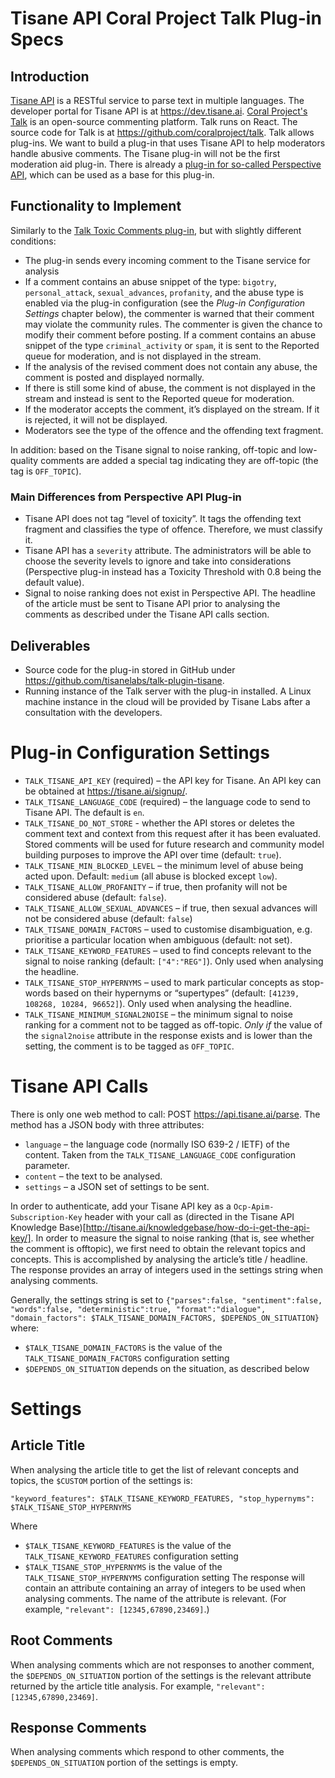 # Tisane API Coral Project Talk Plug-in Specs

## Introduction

[Tisane API](https://tisane.ai) is a RESTful service to parse text in multiple languages. The developer portal for Tisane API is at https://dev.tisane.ai. 
[Coral Project's Talk](https://coralproject.net/talk/) is an open-source commenting platform. Talk runs on React. The source code for Talk is at https://github.com/coralproject/talk. 
Talk allows plug-ins. We want to build a plug-in that uses Tisane API to help moderators handle abusive comments. The Tisane plug-in will not be the first moderation aid plug-in. There is already a [plug-in for so-called Perspective API](https://docs.coralproject.net/talk/plugin/talk-plugin-toxic-comments), which can be used as a base for this plug-in. 

## Functionality to Implement

Similarly to the [Talk Toxic Comments plug-in](https://docs.coralproject.net/talk/toxic-comments/), but with slightly different conditions: 

* The plug-in sends every incoming comment to the Tisane service for analysis
* If a comment contains an abuse snippet of the type: `bigotry`, `personal_attack`, `sexual_advances`, `profanity`, and the abuse type is enabled via the plug-in configuration (see the _Plug-in Configuration Settings_ chapter below), the commenter is warned that their comment may violate the community rules. The commenter is given the chance to modify their comment before posting. If a comment contains an abuse snippet of the type `criminal_activity` or `spam`, it is sent to the Reported queue for moderation, and is not displayed in the stream. 
* If the analysis of the revised comment does not contain any abuse, the comment is posted and displayed normally. 
* If there is still some kind of abuse, the comment is not displayed in the stream and instead is sent to the Reported queue for moderation.
* If the moderator accepts the comment, it’s displayed on the stream. If it is rejected, it will not be displayed. 
* Moderators see the type of the offence and the offending text fragment. 

In addition: based on the Tisane signal to noise ranking, off-topic and low-quality comments are added a special tag indicating they are off-topic (the tag is `OFF_TOPIC`). 

### Main Differences from Perspective API Plug-in

*	Tisane API does not tag “level of toxicity”. It tags the offending text fragment and classifies the type of offence. Therefore, we must classify it. 
* Tisane API has a `severity` attribute. The administrators will be able to choose the severity levels to ignore and take into considerations (Perspective plug-in instead has a Toxicity Threshold with 0.8 being the default value). 
* Signal to noise ranking does not exist in Perspective API. The headline of the article must be sent to Tisane API prior to analysing the comments as described under the Tisane API calls section.

## Deliverables

*	Source code for the plug-in stored in GitHub under https://github.com/tisanelabs/talk-plugin-tisane.
* Running instance of the Talk server with the plug-in installed. A Linux machine instance in the cloud will be provided by Tisane Labs after a consultation with the developers.

# Plug-in Configuration Settings

*	`TALK_TISANE_API_KEY` (required) – the API key for Tisane. An API key can be obtained at https://tisane.ai/signup/. 
*	`TALK_TISANE_LANGUAGE_CODE` (required) – the language code to send to Tisane API. The default is `en`.
*	`TALK_TISANE_DO_NOT_STORE` - whether the API stores or deletes the comment text and context from this request after it has been evaluated. Stored comments will be used for future research and community model building purposes to improve the API over time (default: `true`). 
*	`TALK_TISANE_MIN_BLOCKED_LEVEL` – the minimum level of abuse being acted upon. Default: `medium` (all abuse is blocked except `low`). 
*	`TALK_TISANE_ALLOW_PROFANITY` – if true, then profanity will not be considered abuse (default: `false`).
*	`TALK_TISANE_ALLOW_SEXUAL_ADVANCES` – if true, then sexual advances will not be considered abuse (default: `false`)
*	`TALK_TISANE_DOMAIN_FACTORS` – used to customise disambiguation, e.g. prioritise a particular location when ambiguous (default: not set). 
*	`TALK_TISANE_KEYWORD_FEATURES` – used to find concepts relevant to the signal to noise ranking (default: `["4":"REG"]`). Only used when analysing the headline.
*	`TALK_TISANE_STOP_HYPERNYMS` – used to mark particular concepts as stop-words based on their hypernyms or “supertypes” (default: `[41239, 108268, 10284, 96652]`). Only used when analysing the headline.
*	`TALK_TISANE_MINIMUM_SIGNAL2NOISE` – the minimum signal to noise ranking for a comment not to be tagged as off-topic. *Only if* the value of the `signal2noise` attribute in the response exists and is lower than the setting, the comment is to be tagged as `OFF_TOPIC`.

# Tisane API Calls

There is only one web method to call: POST https://api.tisane.ai/parse. The method has a JSON body with three attributes:

*	`language` – the language code (normally ISO 639-2 / IETF) of the content. Taken from the `TALK_TISANE_LANGUAGE_CODE` configuration parameter. 
*	`content` – the text to be analysed. 
*	`settings` – a JSON set of settings to be sent. 

In order to authenticate, add your Tisane API key as a `Ocp-Apim-Subscription-Key` header with your call as (directed in the Tisane API Knowledge Base)[http://tisane.ai/knowledgebase/how-do-i-get-the-api-key/]. In order to measure the signal to noise ranking (that is, see whether the comment is offtopic), we first need to obtain the relevant topics and concepts. This is accomplished by analysing the article’s title / headline. The response provides an array of integers used in the settings string when analysing comments.

Generally, the settings string is set to `{"parses":false, "sentiment":false, "words":false, "deterministic":true, "format":"dialogue", "domain_factors": $TALK_TISANE_DOMAIN_FACTORS, $DEPENDS_ON_SITUATION}` where:

* `$TALK_TISANE_DOMAIN_FACTORS` is the value of the `TALK_TISANE_DOMAIN_FACTORS` configuration setting
* `$DEPENDS_ON_SITUATION` depends on the situation, as described below

# Settings

## Article Title
When analysing the article title to get the list of relevant concepts and topics, the `$CUSTOM` portion of the settings is:

`"keyword_features": $TALK_TISANE_KEYWORD_FEATURES, "stop_hypernyms": $TALK_TISANE_STOP_HYPERNYMS`

Where
*	`$TALK_TISANE_KEYWORD_FEATURES` is the value of the `TALK_TISANE_KEYWORD_FEATURES` configuration setting
*	`$TALK_TISANE_STOP_HYPERNYMS` is the value of the `TALK_TISANE_STOP_HYPERNYMS` configuration setting
The response will contain an attribute containing an array of integers to be used when analysing comments. The name of the attribute is relevant. (For example, `"relevant": [12345,67890,23469]`.)

## Root Comments
When analysing comments which are not responses to another comment, the `$DEPENDS_ON_SITUATION` portion of the settings is the relevant attribute returned by the article title analysis. For example, `"relevant": [12345,67890,23469]`.

## Response Comments
When analysing comments which respond to other comments, the `$DEPENDS_ON_SITUATION` portion of the settings is empty.
